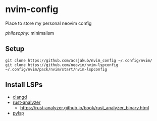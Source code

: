 # nvim-config

Place to store my personal neovim config

_philosophy:_ minimalism

## Setup

```
git clone https://github.com/acsjakub/nvim_config ~/.config/nvim/
git clone https://github.com/neovim/nvim-lspconfig ~/.config/nvim/pack/nvim/start/nvim-lspconfig
```

## Install LSPs



- [clangd](https://clangd.llvm.org/)
- [rust-analyzer](https://rust-analyzer.github.io/)
    - https://rust-analyzer.github.io/book/rust_analyzer_binary.html
- [pylsp](https://github.com/python-lsp/python-lsp-server)

